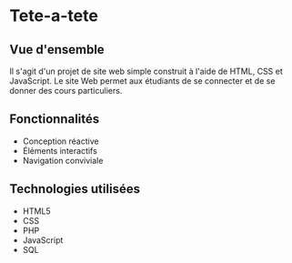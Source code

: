 # Tete-a-tete

## Vue d'ensemble
Il s'agit d'un projet de site web simple construit à l'aide de HTML, CSS et JavaScript. Le site Web permet aux étudiants de se connecter et de se donner des cours particuliers.

## Fonctionnalités
- Conception réactive
- Éléments interactifs
- Navigation conviviale

## Technologies utilisées
- HTML5
- CSS
- PHP
- JavaScript
- SQL

